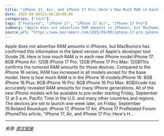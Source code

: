 ```yaml
---
title: "iPhone 17, Air, and iPhone 17 Pro: Here's How Much RAM in Each Model"
date: 2025-09-09T21:06:38+08:00
categories: ["tech"]
tags: ["Featured", "iPhone 17", "iPhone 17 Air", "iPhone 17 Pro"]
summary: "Apple does not advertise RAM amounts in iPhones, but MacRumors has confirmed this information in the latest version of Apple's developer tool Xcode 26. Here is how much RAM is in each new iPhone model"
source_url: "https://www.macrumors.com/2025/09/09/iphone-17-pro-iphone-air-ram-amounts/"
---
```


Apple does not advertise RAM amounts in iPhones, but MacRumors has confirmed this information in the latest version of Apple's developer tool Xcode 26. Here is how much RAM is in each new iPhone model:iPhone 17: 8GB iPhone Air: 12GB iPhone 17 Pro: 12GB iPhone 17 Pro Max: 12GBThis confirms the rumored RAM amounts for these devices. Compared to the iPhone 16 series, RAM has increased in all models except for the base model. Here is how much RAM is in the iPhone 16 models:iPhone 16: 8GB iPhone 16 Plus: 8GB iPhone 16 Pro: 8GB iPhone 16 Pro Max: 8GBXcode has accurately revealed RAM amounts for many iPhone generations. All of the new iPhone models will be available to pre-order starting Friday, September 12 at 5 a.m. Pacific Time in the U.S. and many other countries and regions. The devices are set to launch one week later, on Friday, September 19.Related Roundups: iPhone 17, iPhone 17 Air, iPhone 17 ProRelated Forum: iPhoneThis article, &quot;iPhone 17, Air, and iPhone 17 Pro: Here&#039;s H...

---

*来源: [原文链接](https://www.macrumors.com/2025/09/09/iphone-17-pro-iphone-air-ram-amounts/)*
